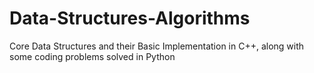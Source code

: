 # Data-Structures-Algorithms
Core Data Structures and their Basic Implementation in C++, along with some coding problems solved in Python
